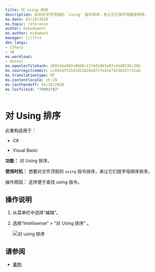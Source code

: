 ```yaml
---
title: 对 using 排序
description: 如何对文件顶部的 `using` 指令排序，来让它们按字母顺序排序。
ms.date: 03/10/2020
ms.topic: reference
author: mikadumont
ms.author: midumont
manager: jillfra
dev_langs:
- CSharp
- VB
ms.workload:
- dotnet
ms.openlocfilehash: d502abe583c09d6c117ed1083e87cded823bc386
ms.sourcegitcommit: cc841df335d1d22d281871fe41e74238d2fc52a6
ms.translationtype: HT
ms.contentlocale: zh-CN
ms.lasthandoff: 03/18/2020
ms.locfileid: "79093782"
---
```

# <a name="sort-usings"></a>对 Using 排序

此重构适用于：

- C#

- Visual Basic

**功能：** 对 Using 排序。

**使用时机：** 想要对文件顶部的 `using` 指令排序，来让它们按字母顺序排序。 

操作原因：  这样便于查找 using 指令。

## <a name="how-to"></a>操作说明

1. 从菜单栏中选择“编辑”。 
2. 选择“Intellisense” > “对 Using 排序”   。

   ![对 using 排序](media/sort-usings.png)

## <a name="see-also"></a>请参阅

- [重构](../refactoring-in-visual-studio.md)
